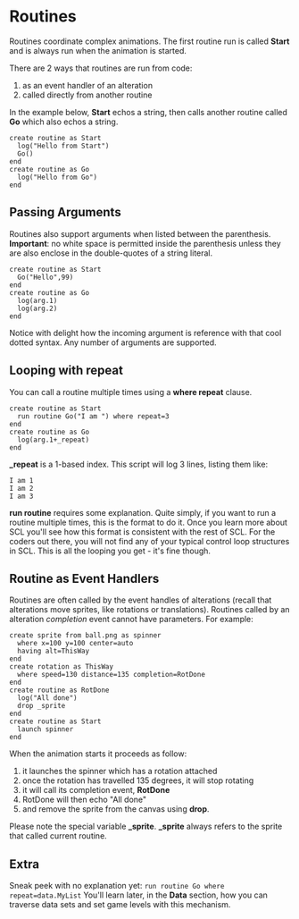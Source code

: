 # Routines

Routines coordinate complex animations. The first routine run is called **Start** and is always run when the animation is started.

There are 2 ways that routines are run from code:
1. as an event handler of an alteration
2. called directly from another routine

In the example below, **Start** echos a string, then calls another routine called **Go** which also echos a string.
```
create routine as Start
  log("Hello from Start")
  Go()
end
create routine as Go
  log("Hello from Go")
end
```

## Passing Arguments
Routines also support arguments when listed between the parenthesis. **Important**: no white space is permitted inside the parenthesis unless they are also enclose in the double-quotes of a string literal.
```
create routine as Start
  Go("Hello",99)
end
create routine as Go
  log(arg.1)
  log(arg.2)
end
```

Notice with delight how the incoming argument is reference with that cool dotted syntax. Any number of arguments are supported.

## Looping with repeat
You can call a routine multiple times using a **where repeat** clause.
```
create routine as Start
  run routine Go("I am ") where repeat=3
end
create routine as Go
  log(arg.1+_repeat)
end
```
**_repeat** is a 1-based index. This script will log 3 lines, listing them like:
```
I am 1
I am 2
I am 3
```

**run routine** requires some explanation. Quite simply, if you want to run a routine multiple times, this is the format to do it. Once you learn more about SCL you'll see how this format is consistent with the rest of SCL. For the coders out there, you will not find any of your typical control loop structures in SCL. This is all the looping you get - it's fine though.

## Routine as Event Handlers

Routines are often called by the event handles of alterations (recall that alterations move sprites, like rotations or translations). Routines called by an alteration _completion_ event cannot have parameters. For example:
```
create sprite from ball.png as spinner
  where x=100 y=100 center=auto
  having alt=ThisWay
end
create rotation as ThisWay
  where speed=130 distance=135 completion=RotDone
end
create routine as RotDone
  log("All done")
  drop _sprite
end
create routine as Start
  launch spinner
end
```
When the animation starts it proceeds as follow:
1. it launches the spinner which has a rotation attached
2. once the rotation has travelled 135 degrees, it will stop rotating
3. it will call its completion event, **RotDone**
4. RotDone will then echo "All done"
5. and remove the sprite from the canvas using **drop**.

Please note the special variable **_sprite**. **_sprite** always refers to the sprite that called current routine.

## Extra
Sneak peek with no explanation yet:
```run routine Go where repeat=data.MyList```
You'll learn later, in the **Data** section, how you can traverse data sets and set game levels with this mechanism.

